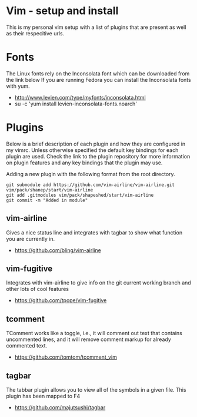 Vim - setup and install
=======================
This is my personal vim setup with a list of plugins that
are present as well as their respecitive urls.

Fonts
=====
The Linux fonts rely on the Inconsolata font which can be downloaded from the link below
If you are running Fedora you can install the Inconsolata fonts with yum.

* http://www.levien.com/type/myfonts/inconsolata.html
* su -c 'yum install levien-inconsolata-fonts.noarch'

Plugins
=======
Below is a brief description of each plugin and how they are configured in my vimrc.
Unless otherwise specified the default key bindings for each plugin are used.
Check the link to the plugin repository for more information on plugin features and
any key bindings that the plugin may use.

Adding a new plugin with the following format from the root directory.
```
git submodule add https://github.com/vim-airline/vim-airline.git vim/pack/shanep/start/vim-airline
git add .gitmodules vim/pack/shapeshed/start/vim-airline
git commit -m "Added in module"

```

vim-airline
---------
Gives a nice status line and integrates with tagbar to
show what function you are currently in.
* https://github.com/bling/vim-airline

vim-fugitive
------------
Integrates with vim-airline to give info on the git current working
branch and other lots of cool features
* https://github.com/tpope/vim-fugitive

tcomment
--------
TComment works like a toggle, i.e., it will comment out text that contains
uncommented lines, and it will remove comment markup for already commented text.
* https://github.com/tomtom/tcomment_vim

tagbar
------
The tabbar plugin allows you to view all of the symbols in a given file.
This plugin has been mapped to F4
* https://github.com/majutsushi/tagbar

